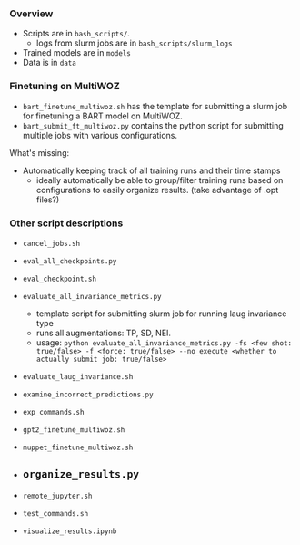 ### Overview 

- Scripts are in `bash_scripts/`. 
    - logs from slurm jobs are in `bash_scripts/slurm_logs`
- Trained models are in `models`
- Data is in `data` 

### Finetuning on MultiWOZ

- `bart_finetune_multiwoz.sh` has the template for submitting a slurm job for finetuning a BART model on MultiWOZ. 
- `bart_submit_ft_multiwoz.py` contains the python script for submitting multiple jobs with various configurations. 


What's missing: 
- Automatically keeping track of all training runs and their time stamps
    - ideally automatically be able to group/filter training runs based on configurations to easily organize results. (take advantage of .opt files?)



### Other script descriptions

- `cancel_jobs.sh`
- `eval_all_checkpoints.py` 
- `eval_checkpoint.sh`
- `evaluate_all_invariance_metrics.py` 
    - template script for submitting slurm job for running laug invariance type 
    - runs all augmentations: TP, SD, NEI. 
    - usage: `python evaluate_all_invariance_metrics.py -fs <few shot: true/false> -f <force: true/false> --no_execute <whether to actually submit job: true/false>`
- `evaluate_laug_invariance.sh`

- `examine_incorrect_predictions.py` 
- `exp_commands.sh` 
- `gpt2_finetune_multiwoz.sh` 
- `muppet_finetune_multiwoz.sh` 
- `organize_results.py` 
    - 
- `remote_jupyter.sh` 
- `test_commands.sh` 
- `visualize_results.ipynb` 

